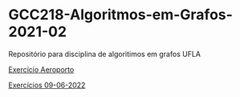 # GCC218-Algoritmos-em-Grafos-2021-02
Repositório para disciplina de algoritimos em grafos UFLA

[Exercício Aeroporto](https://github.com/OsvaldoUfla/aeroporto)

[Exercícios 09-06-2022](https://github.com/OsvaldoUfla/-GCC218-Exercicios-09-06-2022/tree/main)
